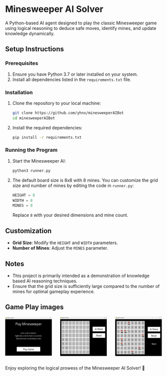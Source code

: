 # Minesweeper AI Solver

A Python-based AI agent designed to play the classic Minesweeper game using logical reasoning to deduce safe moves, identify mines, and update knowledge dynamically.

## Setup Instructions

### Prerequisites

1. Ensure you have Python 3.7 or later installed on your system.
2. Install all dependencies listed in the `requirements.txt` file.

### Installation

1. Clone the repository to your local machine:
   ```bash
   git clone https://github.com/yhnx/minesweeperAIBot
   cd minesweeperAIBot
   ```

2. Install the required dependencies:
   ```bash
   pip install -r requirements.txt
   ```

### Running the Program

1. Start the Minesweeper AI:
   ```bash
   python3 runner.py
   ```

2. The default board size is 8x8 with 8 mines. You can customize the grid size and number of mines by editing the code  in `runner.py`:
   ```python
   HEIGHT = 8
   WIDTH = 8
   MINES = 8
   ```
   Replace `8` with your desired dimensions and mine count.

## Customization

- **Grid Size**: Modify the `HEIGHT` and `WIDTH` parameters.
- **Number of Mines**: Adjust the `MINES` parameter.

## Notes

- This project is primarily intended as a demonstration of knowledge based AI reasoning techniques.
- Ensure that the grid size is sufficiently large compared to the number of mines for optimal gameplay experience.

## Game Play images

<div style="display: flex; flex-wrap: nowrap; justify-content: space-between; align-items: center;">
  <img src="https://github.com/yhnx/minesweeperAIBot/blob/main/img/start.png" alt="Start" style="width: 30%; max-width: 150px; height: auto;">
  <img src="https://github.com/yhnx/minesweeperAIBot/blob/main/img/play.png" alt="Play" style="width: 30%; max-width: 150px; height: auto;">
  <img src="https://github.com/yhnx/minesweeperAIBot/blob/main/img/won.png" alt="Won" style="width: 30%; max-width: 150px; height: auto;">
</div>


##
Enjoy exploring the logical prowess of the Minesweeper AI Solver! 🤖
